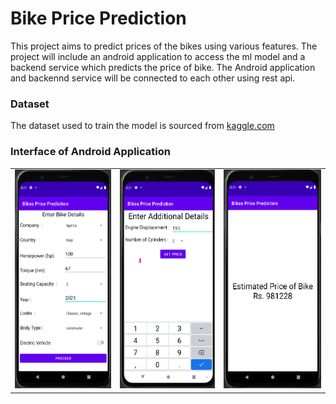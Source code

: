# Bike Price Prediction

This project aims to predict prices of the bikes using various features.
The project will include an android application to access the ml model and a backend service which predicts the price of bike. The Android application and backennd service will be connected to each other using rest api.

### Dataset
The dataset used to train the model is sourced from [kaggle.com](https://www.kaggle.com/datasets/peshimaammuzammil/2023-bike-model-dataset-all-data-you-need)

### Interface of Android Application

<table>
    <tr>
        <td><img src="./Images/Interface_1.png" height="350px"></td>
        <td><img src="./Images/Interface_2.png" height="350px"></td>
        <td><img src="./Images/Interface_3.png" height="350px"></td>
    </tr>
</table>